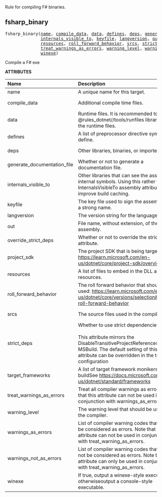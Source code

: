 <!-- Generated with Stardoc: http://skydoc.bazel.build -->


Rule for compiling F# binaries.


<a id="fsharp_binary"></a>

## fsharp_binary

<pre>
fsharp_binary(<a href="#fsharp_binary-name">name</a>, <a href="#fsharp_binary-compile_data">compile_data</a>, <a href="#fsharp_binary-data">data</a>, <a href="#fsharp_binary-defines">defines</a>, <a href="#fsharp_binary-deps">deps</a>, <a href="#fsharp_binary-generate_documentation_file">generate_documentation_file</a>,
              <a href="#fsharp_binary-internals_visible_to">internals_visible_to</a>, <a href="#fsharp_binary-keyfile">keyfile</a>, <a href="#fsharp_binary-langversion">langversion</a>, <a href="#fsharp_binary-out">out</a>, <a href="#fsharp_binary-override_strict_deps">override_strict_deps</a>, <a href="#fsharp_binary-project_sdk">project_sdk</a>,
              <a href="#fsharp_binary-resources">resources</a>, <a href="#fsharp_binary-roll_forward_behavior">roll_forward_behavior</a>, <a href="#fsharp_binary-srcs">srcs</a>, <a href="#fsharp_binary-strict_deps">strict_deps</a>, <a href="#fsharp_binary-target_frameworks">target_frameworks</a>,
              <a href="#fsharp_binary-treat_warnings_as_errors">treat_warnings_as_errors</a>, <a href="#fsharp_binary-warning_level">warning_level</a>, <a href="#fsharp_binary-warnings_as_errors">warnings_as_errors</a>, <a href="#fsharp_binary-warnings_not_as_errors">warnings_not_as_errors</a>,
              <a href="#fsharp_binary-winexe">winexe</a>)
</pre>

Compile a F# exe

**ATTRIBUTES**


| Name  | Description | Type | Mandatory | Default |
| :------------- | :------------- | :------------- | :------------- | :------------- |
| <a id="fsharp_binary-name"></a>name |  A unique name for this target.   | <a href="https://bazel.build/concepts/labels#target-names">Name</a> | required |  |
| <a id="fsharp_binary-compile_data"></a>compile_data |  Additional compile time files.   | <a href="https://bazel.build/concepts/labels">List of labels</a> | optional | <code>[]</code> |
| <a id="fsharp_binary-data"></a>data |  Runtime files. It is recommended to use the @rules_dotnet//tools/runfiles library to read the runtime files.   | <a href="https://bazel.build/concepts/labels">List of labels</a> | optional | <code>[]</code> |
| <a id="fsharp_binary-defines"></a>defines |  A list of preprocessor directive symbols to define.   | List of strings | optional | <code>[]</code> |
| <a id="fsharp_binary-deps"></a>deps |  Other libraries, binaries, or imported DLLs   | <a href="https://bazel.build/concepts/labels">List of labels</a> | optional | <code>[]</code> |
| <a id="fsharp_binary-generate_documentation_file"></a>generate_documentation_file |  Whether or not to generate a documentation file.   | Boolean | optional | <code>True</code> |
| <a id="fsharp_binary-internals_visible_to"></a>internals_visible_to |  Other libraries that can see the assembly's internal symbols. Using this rather than the InternalsVisibleTo assembly attribute will improve build caching.   | List of strings | optional | <code>[]</code> |
| <a id="fsharp_binary-keyfile"></a>keyfile |  The key file used to sign the assembly with a strong name.   | <a href="https://bazel.build/concepts/labels">Label</a> | optional | <code>None</code> |
| <a id="fsharp_binary-langversion"></a>langversion |  The version string for the language.   | String | optional | <code>""</code> |
| <a id="fsharp_binary-out"></a>out |  File name, without extension, of the built assembly.   | String | optional | <code>""</code> |
| <a id="fsharp_binary-override_strict_deps"></a>override_strict_deps |  Whether or not to override the strict_deps attribute.   | Boolean | optional | <code>False</code> |
| <a id="fsharp_binary-project_sdk"></a>project_sdk |  The project SDK that is being targeted. See https://learn.microsoft.com/en-us/dotnet/core/project-sdk/overview   | String | optional | <code>"default"</code> |
| <a id="fsharp_binary-resources"></a>resources |  A list of files to embed in the DLL as resources.   | <a href="https://bazel.build/concepts/labels">List of labels</a> | optional | <code>[]</code> |
| <a id="fsharp_binary-roll_forward_behavior"></a>roll_forward_behavior |  The roll forward behavior that should be used: https://learn.microsoft.com/en-us/dotnet/core/versions/selection#control-roll-forward-behavior   | String | optional | <code>"Major"</code> |
| <a id="fsharp_binary-srcs"></a>srcs |  The source files used in the compilation.   | <a href="https://bazel.build/concepts/labels">List of labels</a> | optional | <code>[]</code> |
| <a id="fsharp_binary-strict_deps"></a>strict_deps |  Whether to use strict dependencies or not. <br><br>        This attribute mirrors the DisableTransitiveProjectReferences in MSBuild.         The default setting of this attribute can be overridden in the toolchain configuration   | Boolean | optional | <code>True</code> |
| <a id="fsharp_binary-target_frameworks"></a>target_frameworks |  A list of target framework monikers to buildSee https://docs.microsoft.com/en-us/dotnet/standard/frameworks   | List of strings | required |  |
| <a id="fsharp_binary-treat_warnings_as_errors"></a>treat_warnings_as_errors |  Treat all compiler warnings as errors. Note that this attribute can not be used in conjunction with warnings_as_errors.   | Boolean | optional | <code>False</code> |
| <a id="fsharp_binary-warning_level"></a>warning_level |  The warning level that should be used by the compiler.   | Integer | optional | <code>3</code> |
| <a id="fsharp_binary-warnings_as_errors"></a>warnings_as_errors |  List of compiler warning codes that should be considered as errors. Note that this attribute can not be used in conjunction with treat_warning_as_errors.   | List of strings | optional | <code>[]</code> |
| <a id="fsharp_binary-warnings_not_as_errors"></a>warnings_not_as_errors |  List of compiler warning codes that should not be considered as errors. Note that this attribute can only be used in conjunction with treat_warning_as_errors.   | List of strings | optional | <code>[]</code> |
| <a id="fsharp_binary-winexe"></a>winexe |  If true, output a winexe-style executable, otherwiseoutput a console-style executable.   | Boolean | optional | <code>False</code> |


